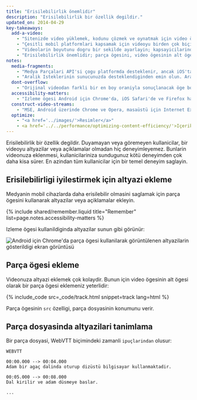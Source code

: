 ```yaml
---
title: "Erisilebilirlik önemlidir"
description: "Erisilebilirlik bir özellik degildir."
updated_on: 2014-04-29
key-takeaways:
  add-a-video:
    - "Sitenizde video yüklemek, kodunu çözmek ve oynatmak için video ögesini kullanin."
    - "Çesitli mobil platformlari kapsamak için videoyu birden çok biçimde olusturun."
    - "Videolarin boyutunu dogru bir sekilde ayarlayin; kapsayicilarindan tasmadiklarindan emin olun."
    - "Erisilebilirlik önemlidir; parça ögesini, video ögesinin alt ögesi olarak ekleyin."
notes:
  media-fragments:
    - "Medya Parçalari API'si çogu platformda desteklenir, ancak iOS'ta desteklenmez."
    - "Aralik Isteklerinin sunucunuzda desteklendiginden emin olun. Aralik Istekleri, çogu sunucuda varsayilan olarak etkindir, ancak bazi barindirma hizmetleri bunlari kapatabilir."
  dont-overflow:
    - "Orijinal videodan farkli bir en boy oraniyla sonuçlanacak öge boyutu ayarlamasini zorlamayin. Basik veya uzamis video kötü görünür."
  accessibility-matters:
    - "Izleme ögesi Android için Chrome'da, iOS Safari'de ve Firefox haricinde geçerli tüm masaüstü tarayicilarda desteklenir (bkz. <a href='http://caniuse.com/track' title='Izleme ögesi destek durumu'>caniuse.com/track</a>). Çesitli çoklu dolgular da kullanilmaktadir. <a href='//www.delphiki.com/html5/playr/' title='Playr parça ögesi çoklu dolgusu'>Playr</a> veya <a href='//captionatorjs.com/' title='Captionator parça'>Captionator</a> kullanmanizi öneririz."
  construct-video-streams:
    - "MSE, Android üzerinde Chrome ve Opera, masaüstü için Internet Explorer 11 ve Chrome tarafindan desteklenir ve <a href='http://wiki.mozilla.org/Platform/MediaSourceExtensions' title='Firefox Media Source Extensions uygulama zaman çizelgesi'>Firefox</a> için de destek saglanmasi planlanmaktadir."
  optimize:
    - "<a href='../images/'>Resimler</a>"
    - <a href='../../performance/optimizing-content-efficiency/'>Içerik verimliligini optimize etme</a>
---
```


<p class="intro">
  Erisilebilirlik bir özellik degildir. Duyamayan veya göremeyen kullanicilar, bir videoyu altyazilar veya açiklamalar olmadan hiç deneyimleyemez. Bunlarin videonuza eklenmesi, kullanicilariniza sundugunuz kötü deneyimden çok daha kisa sürer. En azindan tüm kullanicilar için bir temel deneyim saglayin.
</p>





## Erisilebilirligi iyilestirmek için altyazi ekleme

Medyanin mobil cihazlarda daha erisilebilir olmasini saglamak için parça ögesini kullanarak altyazilar veya açiklamalar ekleyin.

{% include shared/remember.liquid title="Remember" list=page.notes.accessibility-matters %}

Izleme ögesi kullanildiginda altyazilar sunun gibi görünür:

 <img class="center" alt="Android için Chrome'da parça ögesi kullanilarak görüntülenen altyazilarin gösterildigi ekran görüntüsü" src="images/Chrome-Android-track-landscape-5x3.jpg">

## Parça ögesi ekleme

Videonuza altyazi eklemek çok kolaydir. Bunun için video ögesinin alt ögesi olarak bir parça ögesi eklemeniz yeterlidir:

{% include_code src=_code/track.html snippet=track lang=html %}

Parça ögesinin `src` özelligi, parça dosyasinin konumunu verir.

## Parça dosyasinda altyazilari tanimlama

Bir parça dosyasi, WebVTT biçimindeki zamanli `ipuçlarindan` olusur:

    WEBVTT

    00:00.000 --> 00:04.000
    Adam bir agaç dalinda oturup dizüstü bilgisayar kullanmaktadir.

    00:05.000 --> 00:08.000
    Dal kirilir ve adam düsmeye baslar.

    ...



